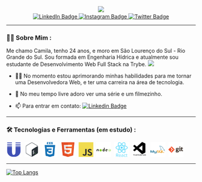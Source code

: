 <div id="header" align="center">
  <img src="https://media.giphy.com/media/paTz7UZbPfTZFRYnnB/giphy.gif" width="200"/>
</div>

<div id="badges" align="center">
  <a href="https://www.linkedin.com/in/camila-wolter-cardoso-bb3686159/">
    <img src="https://img.shields.io/badge/LinkedIn-blue?style=for-the-badge&logo=linkedin&logoColor=white" alt="LinkedIn Badge"/>
  </a>
  <a href="https://www.instagram.com/camila_wolter/">
    <img src="https://img.shields.io/badge/Instagram-ff69b4?style=for-the-badge&logo=instagram&logoColor=white" alt="Instagram Badge"/>
  </a>
  <a href="https://twitter.com/iCamisss" align="center">
    <img src="https://img.shields.io/badge/Twitter-blue?style=for-the-badge&logo=twitter&logoColor=white" alt="Twitter Badge"/>
  </a>
</div>


<!--<h1 align="center">
  Heey
  <img src="https://media.giphy.com/media/hvRJCLFzcasrR4ia7z/giphy.gif" width="30px"/>
</h1>

<div align="center">
  <img src="https://media.giphy.com/media/k0ijJhqrUP4T2EvmJ1/giphy.gif" width="400" height="300"/>
</div>
-->
---

### :woman_technologist: Sobre Mim :
  Me chamo Camila, tenho 24 anos, e moro em São Lourenço do Sul - Rio Grande do Sul. Sou formada em Engenharia Hídrica e atualmente sou estudante de Desenvolvimento Web Full Stack na Trybe. <img src="https://media.giphy.com/media/WUlplcMpOCEmTGBtBW/giphy.gif" width="30"> 
- 👩‍🎓 No momento estou aprimorando minhas habilidades para me tornar uma Desenvolvedora Web, e ter uma carreira na área de tecnologia.

- 🍿 No meu tempo livre adoro ver uma série e um filmezinho. 

- :mailbox: Para entrar em contato: [![Linkedin Badge](https://img.shields.io/badge/-Aqui-blue?style=flat&logo=Linkedin&logoColor=white)](https://www.linkedin.com/in/camila-wolter-cardoso-bb3686159/)

---

### :hammer_and_wrench: Tecnologias e Ferramentas (em estudo) :
<div>
  <img src="https://github.com/devicons/devicon/blob/master/icons/unix/unix-original.svg" title="Unix" alt="Unix" width="40" height="40"/>&nbsp;
  <img src="https://github.com/devicons/devicon/blob/master/icons/bash/bash-original.svg" title="Bash" alt="Bash" width="40" height="40"/>&nbsp;
  <img src="https://github.com/devicons/devicon/blob/master/icons/css3/css3-plain-wordmark.svg"  title="CSS3" alt="CSS" width="40" height="40"/>&nbsp;
  <img src="https://github.com/devicons/devicon/blob/master/icons/html5/html5-original.svg" title="HTML5" alt="HTML" width="40" height="40"/>&nbsp;
  <img src="https://github.com/devicons/devicon/blob/master/icons/javascript/javascript-original.svg" title="JavaScript" alt="JavaScript" width="40" height="40"/>&nbsp;
  <img src="https://github.com/devicons/devicon/blob/master/icons/nodejs/nodejs-original-wordmark.svg" title="NodeJS" alt="NodeJS" width="40" height="40"/>&nbsp;
  <img src="https://github.com/devicons/devicon/blob/master/icons/react/react-original-wordmark.svg" title="React" alt="React" width="40" height="40"/>&nbsp;
  <img src="https://github.com/devicons/devicon/blob/master/icons/vscode/vscode-plain-wordmark.svg" title="Vscode" alt="Vscode" width="40" height="40"/>&nbsp;
   <img src="https://github.com/devicons/devicon/blob/master/icons/mysql/mysql-original-wordmark.svg" title="MySQL"  alt="MySQL" width="40" height="40"/>&nbsp;
  <img src="https://github.com/devicons/devicon/blob/master/icons/git/git-original-wordmark.svg" title="Git" **alt="Git" width="40" height="40"/>
</div>

---

[![Top Langs](https://github-readme-stats.vercel.app/api/top-langs/?username=camilawolter&layout=compact&theme=vision-friendly-dark)](https://github.com/anuraghazra/github-readme-stats)


<!--
**camilawolter/camilawolter** is a ✨ _special_ ✨ repository because its `README.md` (this file) appears on your GitHub profile.

Here are some ideas to get you started:

- 🔭 I’m currently working on ...
- 🌱 I’m currently learning ...
- 👯 I’m looking to collaborate on ...
- 🤔 I’m looking for help with ...
- 💬 Ask me about ...
- 📫 How to reach me: ...
- 😄 Pronouns: ...
- ⚡ Fun fact: ...
-->
